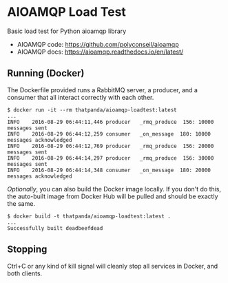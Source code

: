 # AIOAMQP Load Test
Basic load test for Python aioamqp library

- AIOAMQP code: https://github.com/polyconseil/aioamqp
- AIOAMQP docs: https://aioamqp.readthedocs.io/en/latest/

## Running (Docker)

The Dockerfile provided runs a RabbitMQ server, a producer, and a consumer that
all interact correctly with each other.

    $ docker run -it --rm thatpanda/aioamqp-loadtest:latest
    ...
    INFO    2016-08-29 06:44:11,446 producer   _rmq_produce  156: 10000 messages sent
    INFO    2016-08-29 06:44:12,259 consumer   _on_message  180: 10000 messages acknowledged
    INFO    2016-08-29 06:44:12,769 producer   _rmq_produce  156: 20000 messages sent
    INFO    2016-08-29 06:44:14,297 producer   _rmq_produce  156: 30000 messages sent
    INFO    2016-08-29 06:44:14,348 consumer   _on_message  180: 20000 messages acknowledged

*Optionally*, you can also build the Docker image locally. If you don't do this,
the auto-built image from Docker Hub will be pulled and should be exactly the
same.

    $ docker build -t thatpanda/aioamqp-loadtest:latest .
    ...
    Successfully built deadbeefdead

## Stopping

Ctrl+C or any kind of kill signal will cleanly stop all services in Docker, and
both clients.
